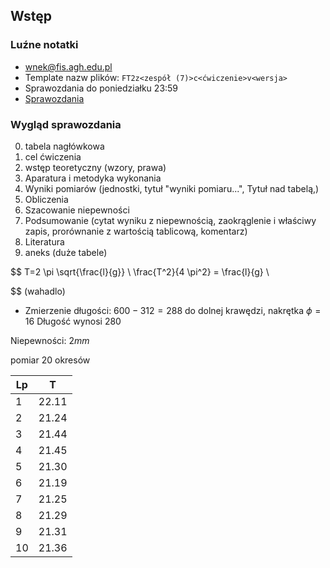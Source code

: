 ## Wstęp

### Luźne notatki

- wnek@fis.agh.edu.pl
- Template nazw plików: `FT2z<zespół (7)>c<ćwiczenie>v<wersja>`
- Sprawozdania do poniedziałku 23:59
- [Sprawozdania](http://website.fis.agh.edu.pl/~pracownia_fizyczna/pomoce/Uwagi%20do%20sprawozdan.pdf)

### Wygląd sprawozdania

0. tabela nagłówkowa
1. cel ćwiczenia
2. wstęp teoretyczny (wzory, prawa)
3. Aparatura i metodyka wykonania
4. Wyniki pomiarów (jednostki, tytuł "wyniki pomiaru...", Tytuł nad tabelą,)
5. Obliczenia
6. Szacowanie niepewności
7. Podsumowanie (cytat wyniku z niepewnością, zaokrąglenie i właściwy zapis, prorównanie z wartością tablicową, komentarz)
8. Literatura
9. aneks (duże tabele)

$$
T=2 \pi \sqrt{\frac{l}{g}} \\
\frac{T^2}{4 \pi^2} = \frac{l}{g} \\

$$ (wahadlo)

- Zmierzenie długości: $600-312 = 288$ do dolnej krawędzi, nakrętka $\phi=16$  Długość wynosi $280$

Niepewności: $2mm$

pomiar 20 okresów

| Lp | T |
|---|---|
| 1 | 22.11 |
| 2 | 21.24 |
| 3 | 21.44 |
| 4 | 21.45 |
| 5 | 21.30 |
| 6 | 21.19 |
| 7 | 21.25 |
| 8 | 21.29 |
| 9 | 21.31 |
| 10 | 21.36 |
